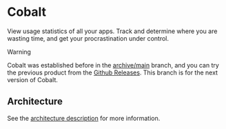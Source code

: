 # Cobalt

View usage statistics of all your apps. Track and determine where you are wasting time, and get your procrastination under control.

> [!WARNING]
> Cobalt was established before in the [archive/main](https://github.com/Enigmatrix/Cobalt/tree/archive/main) branch, and you can try the previous product from the [Github Releases](https://github.com/Enigmatrix/Cobalt/releases).
> This branch is for the next version of Cobalt.

## Architecture
See the [architecture description](./ARCHITECTURE.md) for more information.